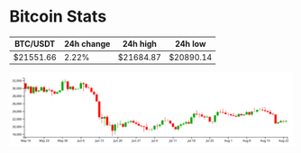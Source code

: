 # Bitcoin Stats

BTC/USDT|24h change|24h high|24h low|
|---|---|---|---|
|$21551.66|2.22%|$21684.87|$20890.14|

<img src="./chart.svg">

